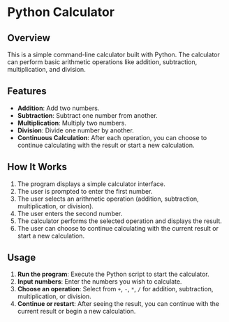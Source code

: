 # Python Calculator

## Overview

This is a simple command-line calculator built with Python. The calculator can perform basic arithmetic operations like addition, subtraction, multiplication, and division.

## Features

- **Addition**: Add two numbers.
- **Subtraction**: Subtract one number from another.
- **Multiplication**: Multiply two numbers.
- **Division**: Divide one number by another.
- **Continuous Calculation**: After each operation, you can choose to continue calculating with the result or start a new calculation.

## How It Works

1. The program displays a simple calculator interface.
2. The user is prompted to enter the first number.
3. The user selects an arithmetic operation (addition, subtraction, multiplication, or division).
4. The user enters the second number.
5. The calculator performs the selected operation and displays the result.
6. The user can choose to continue calculating with the current result or start a new calculation.

## Usage

1. **Run the program**: Execute the Python script to start the calculator.
2. **Input numbers**: Enter the numbers you wish to calculate.
3. **Choose an operation**: Select from `+`, `-`, `*`, `/` for addition, subtraction, multiplication, or division.
4. **Continue or restart**: After seeing the result, you can continue with the current result or begin a new calculation.

